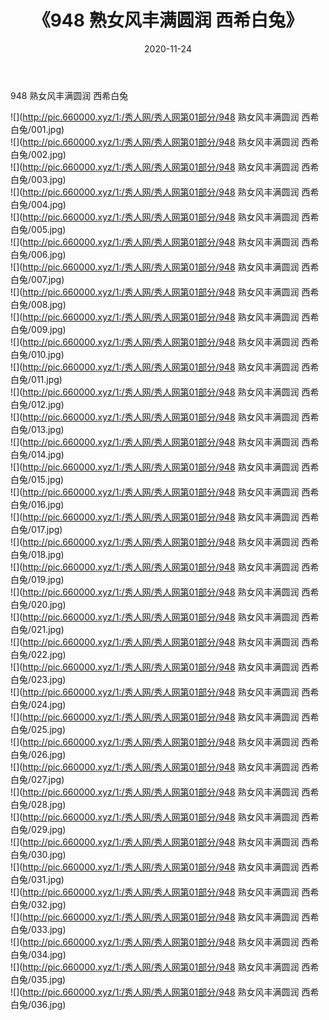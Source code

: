 ﻿---
layout: post
title:  《948 熟女风丰满圆润 西希白兔》
date:   2020-11-24
img: http://pic.660000.xyz/1:/秀人网/秀人网第01部分/948 熟女风丰满圆润 西希白兔/000.jpg
categories: [美女, 清纯, 唯美]
---

948 熟女风丰满圆润 西希白兔

  ![](http://pic.660000.xyz/1:/秀人网/秀人网第01部分/948 熟女风丰满圆润 西希白兔/001.jpg) <br> ![](http://pic.660000.xyz/1:/秀人网/秀人网第01部分/948 熟女风丰满圆润 西希白兔/002.jpg) <br> ![](http://pic.660000.xyz/1:/秀人网/秀人网第01部分/948 熟女风丰满圆润 西希白兔/003.jpg) <br> ![](http://pic.660000.xyz/1:/秀人网/秀人网第01部分/948 熟女风丰满圆润 西希白兔/004.jpg) <br> ![](http://pic.660000.xyz/1:/秀人网/秀人网第01部分/948 熟女风丰满圆润 西希白兔/005.jpg) <br> ![](http://pic.660000.xyz/1:/秀人网/秀人网第01部分/948 熟女风丰满圆润 西希白兔/006.jpg) <br> ![](http://pic.660000.xyz/1:/秀人网/秀人网第01部分/948 熟女风丰满圆润 西希白兔/007.jpg) <br> ![](http://pic.660000.xyz/1:/秀人网/秀人网第01部分/948 熟女风丰满圆润 西希白兔/008.jpg) <br> ![](http://pic.660000.xyz/1:/秀人网/秀人网第01部分/948 熟女风丰满圆润 西希白兔/009.jpg) <br> ![](http://pic.660000.xyz/1:/秀人网/秀人网第01部分/948 熟女风丰满圆润 西希白兔/010.jpg) <br> ![](http://pic.660000.xyz/1:/秀人网/秀人网第01部分/948 熟女风丰满圆润 西希白兔/011.jpg) <br> ![](http://pic.660000.xyz/1:/秀人网/秀人网第01部分/948 熟女风丰满圆润 西希白兔/012.jpg) <br> ![](http://pic.660000.xyz/1:/秀人网/秀人网第01部分/948 熟女风丰满圆润 西希白兔/013.jpg) <br> ![](http://pic.660000.xyz/1:/秀人网/秀人网第01部分/948 熟女风丰满圆润 西希白兔/014.jpg) <br> ![](http://pic.660000.xyz/1:/秀人网/秀人网第01部分/948 熟女风丰满圆润 西希白兔/015.jpg) <br> ![](http://pic.660000.xyz/1:/秀人网/秀人网第01部分/948 熟女风丰满圆润 西希白兔/016.jpg) <br> ![](http://pic.660000.xyz/1:/秀人网/秀人网第01部分/948 熟女风丰满圆润 西希白兔/017.jpg) <br> ![](http://pic.660000.xyz/1:/秀人网/秀人网第01部分/948 熟女风丰满圆润 西希白兔/018.jpg) <br> ![](http://pic.660000.xyz/1:/秀人网/秀人网第01部分/948 熟女风丰满圆润 西希白兔/019.jpg) <br> ![](http://pic.660000.xyz/1:/秀人网/秀人网第01部分/948 熟女风丰满圆润 西希白兔/020.jpg) <br> ![](http://pic.660000.xyz/1:/秀人网/秀人网第01部分/948 熟女风丰满圆润 西希白兔/021.jpg) <br> ![](http://pic.660000.xyz/1:/秀人网/秀人网第01部分/948 熟女风丰满圆润 西希白兔/022.jpg) <br> ![](http://pic.660000.xyz/1:/秀人网/秀人网第01部分/948 熟女风丰满圆润 西希白兔/023.jpg) <br> ![](http://pic.660000.xyz/1:/秀人网/秀人网第01部分/948 熟女风丰满圆润 西希白兔/024.jpg) <br> ![](http://pic.660000.xyz/1:/秀人网/秀人网第01部分/948 熟女风丰满圆润 西希白兔/025.jpg) <br> ![](http://pic.660000.xyz/1:/秀人网/秀人网第01部分/948 熟女风丰满圆润 西希白兔/026.jpg) <br> ![](http://pic.660000.xyz/1:/秀人网/秀人网第01部分/948 熟女风丰满圆润 西希白兔/027.jpg) <br> ![](http://pic.660000.xyz/1:/秀人网/秀人网第01部分/948 熟女风丰满圆润 西希白兔/028.jpg) <br> ![](http://pic.660000.xyz/1:/秀人网/秀人网第01部分/948 熟女风丰满圆润 西希白兔/029.jpg) <br> ![](http://pic.660000.xyz/1:/秀人网/秀人网第01部分/948 熟女风丰满圆润 西希白兔/030.jpg) <br> ![](http://pic.660000.xyz/1:/秀人网/秀人网第01部分/948 熟女风丰满圆润 西希白兔/031.jpg) <br> ![](http://pic.660000.xyz/1:/秀人网/秀人网第01部分/948 熟女风丰满圆润 西希白兔/032.jpg) <br> ![](http://pic.660000.xyz/1:/秀人网/秀人网第01部分/948 熟女风丰满圆润 西希白兔/033.jpg) <br> ![](http://pic.660000.xyz/1:/秀人网/秀人网第01部分/948 熟女风丰满圆润 西希白兔/034.jpg) <br> ![](http://pic.660000.xyz/1:/秀人网/秀人网第01部分/948 熟女风丰满圆润 西希白兔/035.jpg) <br> ![](http://pic.660000.xyz/1:/秀人网/秀人网第01部分/948 熟女风丰满圆润 西希白兔/036.jpg) <br>